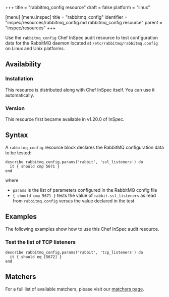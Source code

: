 +++
title = "rabbitmq_config resource"
draft = false
platform = "linux"

[menu]
  [menu.inspec]
    title = "rabbitmq_config"
    identifier = "inspec/resources/rabbitmq_config.md rabbitmq_config resource"
    parent = "inspec/resources"
+++


Use the `rabbitmq_config` Chef InSpec audit resource to test configuration data for the RabbitMQ daemon located at `/etc/rabbitmq/rabbitmq.config` on Linux and Unix platforms.


## Availability

### Installation

This resource is distributed along with Chef InSpec itself. You can use it automatically.

### Version

This resource first became available in v1.20.0 of InSpec.

## Syntax

A `rabbitmq_config` resource block declares the RabbitMQ configuration data to be tested:

    describe rabbitmq_config.params('rabbit', 'ssl_listeners') do
      it { should cmp 5671 }
    end

where

* `params` is the list of parameters configured in the RabbitMQ config file
* `{ should cmp 5671 }` tests the value of `rabbit.ssl_listeners` as read from `rabbitmq.config` versus the value declared in the test


## Examples

The following examples show how to use this Chef InSpec audit resource.

### Test the list of TCP listeners

    describe rabbitmq_config.params('rabbit', 'tcp_listeners') do
      it { should eq [5672] }
    end


## Matchers

For a full list of available matchers, please visit our [matchers page](https://www.inspec.io/docs/reference/matchers/).
